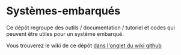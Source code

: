 # Systèmes-embarqués

Ce dépôt regroupe des outils / documentation / tutoriel et codes qui peuvent être utiles pour un système embarqué.

Vous trouverez le wiki de ce dépôt [dans l'onglet du wiki github](https://github.com/Kasimashi/Systemes-embarques/wiki)
